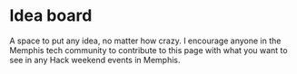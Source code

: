 Idea board
====

A space to put any idea, no matter how crazy. I encourage anyone in the Memphis tech community to contribute to this page with what you want to see in any Hack weekend events in Memphis.